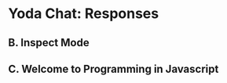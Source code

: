 Yoda Chat: Responses
================

B. Inspect Mode
---------------


C. Welcome to Programming in Javascript
---------------------------------------
